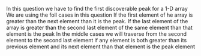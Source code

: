 In this question we have to find the first discoverable peak for a 1-D array
We are using the foll cases in this question
If the first element of he array is greater than the next element than it is the peak.
If the last element of the array is greater than the second last element of the same element than that element is the peak
In the middle cases we will traverse from the second element to the second last element
if any element is both greater than its previous element and its next element than that element is the peak element

